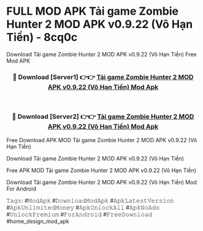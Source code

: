 # FULL MOD APK Tải game Zombie Hunter 2 MOD APK v0.9.22 (Vô Hạn Tiền) - 8cq0c
Download Tải game Zombie Hunter 2 MOD APK v0.9.22 (Vô Hạn Tiền) Free Mod APK

<div align="center">
<h3>🔴 Download [Server1] 👉👉 <a href="https://apk-comot.site?title=Tải_game_Zombie_Hunter_2_MOD_APK_v0.9.22_(Vô_Hạn_Tiền)">Tải game Zombie Hunter 2 MOD APK v0.9.22 (Vô Hạn Tiền) Mod Apk</a></h3><br>

<h3>🔴 Download [Server2] 👉👉 <a href="https://apk-comot.site?title=Tải_game_Zombie_Hunter_2_MOD_APK_v0.9.22_(Vô_Hạn_Tiền)">Tải game Zombie Hunter 2 MOD APK v0.9.22 (Vô Hạn Tiền) Mod Apk</a></h3>
</div>


Free Download APK MOD Tải game Zombie Hunter 2 MOD APK v0.9.22 (Vô Hạn Tiền)

Download Tải game Zombie Hunter 2 MOD APK v0.9.22 (Vô Hạn Tiền) 

Free APK MOD Tải game Zombie Hunter 2 MOD APK v0.9.22 (Vô Hạn Tiền) 

Download Tải game Zombie Hunter 2 MOD APK v0.9.22 (Vô Hạn Tiền) Mod For Android

𝚃𝚊𝚐𝚜: #𝙼𝚘𝚍𝙰𝚙𝚔 #𝙳𝚘𝚠𝚗𝚕𝚘𝚊𝚍𝙼𝚘𝚍𝙰𝚙𝚔 #𝙰𝚙𝚔𝙻𝚊𝚝𝚎𝚜𝚝𝚅𝚎𝚛𝚜𝚒𝚘𝚗 #𝙰𝚙𝚔𝚄𝚗𝚕𝚒𝚖𝚒𝚝𝚎𝚍𝙼𝚘𝚗𝚎𝚢 #𝙰𝚙𝚔𝚄𝚗𝚕𝚘𝚌𝚔𝙰𝚕𝚕 #𝙰𝚙𝚔𝙽𝚘𝙰𝚍𝚜 #𝚄𝚗𝚕𝚘𝚌𝚔𝙿𝚛𝚎𝚖𝚒𝚞𝚖 #𝙵𝚘𝚛𝙰𝚗𝚍𝚛𝚘𝚒𝚍 #𝙵𝚛𝚎𝚎𝙳𝚘𝚠𝚗𝚕𝚘𝚊𝚍 #home_design_mod_apk